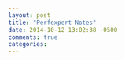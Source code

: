 ```yaml
---
layout: post
title: "Perfexpert Notes"
date: 2014-10-12 13:02:38 -0500
comments: true
categories: 
---
```

